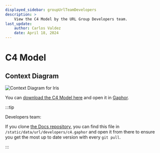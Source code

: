 ```yaml
---
displayed_sidebar: groupUrlTeamDevelopers
description: >
    View the C4 Model by the URL Group Developers team.
last_update:
    author: Carlos Valdez
    date: April 18, 2024
---
```

# C4 Model

## Context Diagram

![Context Diagram for Iris](@site/static/images/url/developers/context_diagram.svg)

You can [download the C4 Model here](https://docs.ojosproject.org/data/url/developers/c4.gaphor)
and open it in [Gaphor](https://gaphor.org/).

:::tip

Developers team:

If you clone [the Docs repository](https://github.com/ojosproject/docs/), you
can find this file in `/static/data/url/developers/c4.gaphor` and open it from
there to ensure you get the most up to date version with every `git pull`.

:::
